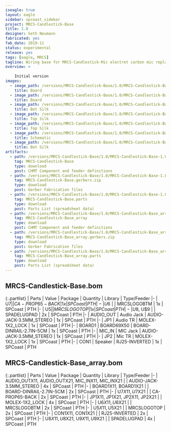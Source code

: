 ```yaml
---
iseagle: true
layout: eagle
sidebar: spcoast_sidebar
project: MRCS-Candlestick-Base
title: 1.0
designer: Seth Neumann
fabricated: yes
fab_date: 2019-11
status: experimental
release: yes
tags: [eagle, MRCS]
tagline: Wiring base for MRCS-Candlestick-Mic electret carbon mic replacement
overview: >
    
    Initial version
images:
  - image_path: /versions/MRCS-Candlestick-Base/1.0/MRCS-Candlestick-Base-1.0.brd.png
    title: Board
  - image_path: /versions/MRCS-Candlestick-Base/1.0/MRCS-Candlestick-Base_array-1.0.brd.png
    title: Board
  - image_path: /versions/MRCS-Candlestick-Base/1.0/MRCS-Candlestick-Base-1.0.bot.brd.png
    title: Bot Silk
  - image_path: /versions/MRCS-Candlestick-Base/1.0/MRCS-Candlestick-Base-1.0.top.brd.png
    title: Top Silk
  - image_path: /versions/MRCS-Candlestick-Base/1.0/MRCS-Candlestick-Base_array-1.0.top.brd.png
    title: Top Silk
  - image_path: /versions/MRCS-Candlestick-Base/1.0/MRCS-Candlestick-Base-1.0.sch.png
    title: Schematic
  - image_path: /versions/MRCS-Candlestick-Base/1.0/MRCS-Candlestick-Base_array-1.0.bot.brd.png
    title: Bot Silk
artifacts:
  - path: /versions/MRCS-Candlestick-Base/1.0/MRCS-Candlestick-Base-1.0.dpv
    tag: MRCS-Candlestick-Base
    type: download
    post: CHMT Component and feeder definitions
  - path: /versions/MRCS-Candlestick-Base/1.0/MRCS-Candlestick-Base-1.0.gerbers.zip
    tag: MRCS-Candlestick-Base.gerbers.zip
    type: download
    post: Gerber Fabrication files
  - path: /versions/MRCS-Candlestick-Base/1.0/MRCS-Candlestick-Base-1.0.parts.csv
    tag: MRCS-Candlestick-Base.parts
    type: download
    post: Parts List (spreadsheet data)
  - path: /versions/MRCS-Candlestick-Base/1.0/MRCS-Candlestick-Base_array-1.0.dpv
    tag: MRCS-Candlestick-Base_array
    type: download
    post: CHMT Component and feeder definitions
  - path: /versions/MRCS-Candlestick-Base/1.0/MRCS-Candlestick-Base_array-1.0.gerbers.zip
    tag: MRCS-Candlestick-Base_array.gerbers.zip
    type: download
    post: Gerber Fabrication files
  - path: /versions/MRCS-Candlestick-Base/1.0/MRCS-Candlestick-Base_array-1.0.parts.csv
    tag: MRCS-Candlestick-Base_array.parts
    type: download
    post: Parts List (spreadsheet data)
---
```


## MRCS-Candlestick-Base.bom

{:.partlist}
| Parts | Value | Package | Quantity | Library | Type/Feeder
|-
| U$7 |  | CA-PROP65-BACK | 1x | SPCoast | PTH
|-
| U$6 |  | MRCSLOGOBTM | 1x | SPCoast | PTH
|-
| U$5 |  | MRCSLOGOTOP | 1x | SPCoast | PTH
|-
| U$8, U$9 |  | SPADELUGPAD | 2x | SPCoast | PTH
|-
| AUDIO_OUT | Audio Jack | AUDIO-JACK-3.5MM_STEREO | 1x | SPCoast | PTH
|-
| JP1 | Audio TR | MOLEX-1X2_LOCK | 1x | SPCoast | PTH
|-
| BOARD1 | BOARD69X50 | BOARD-DINRAIL-2.7IN-5CM | 1x | SPCoast | PTH
|-
| MIC_IN | MIC Jack | AUDIO-JACK-3.5MM_STEREO | 1x | SPCoast | PTH
|-
| JP2 | Mic TR | MOLEX-1X2_LOCK | 1x | SPCoast | PTH
|-
| CON1 | Speaker | RJ25-INVERTED | 1x | SPCoast | PTH

## MRCS-Candlestick-Base_array.bom

{:.partlist}
| Parts | Value | Package | Quantity | Library | Type/Feeder
|-
| AUDIO_OUTX11, AUDIO_OUTX21, MIC_INX11, MIC_INX21 |  | AUDIO-JACK-3.5MM_STEREO | 4x | SPCoast | PTH
|-
| BOARD1X11, BOARD1X21 |  | BOARD-DINRAIL-2.7IN-5CM | 2x | SPCoast | PTH
|-
| U$7X11, U$7X21 |  | CA-PROP65-BACK | 2x | SPCoast | PTH
|-
| JP1X11, JP1X21, JP2X11, JP2X21 |  | MOLEX-1X2_LOCK | 4x | SPCoast | PTH
|-
| U$6X11, U$6X21 |  | MRCSLOGOBTM | 2x | SPCoast | PTH
|-
| U$5X11, U$5X21 |  | MRCSLOGOTOP | 2x | SPCoast | PTH
|-
| CON1X11, CON1X21 |  | RJ25-INVERTED | 2x | SPCoast | PTH
|-
| U$8X11, U$8X21, U$9X11, U$9X21 |  | SPADELUGPAD | 4x | SPCoast | PTH
